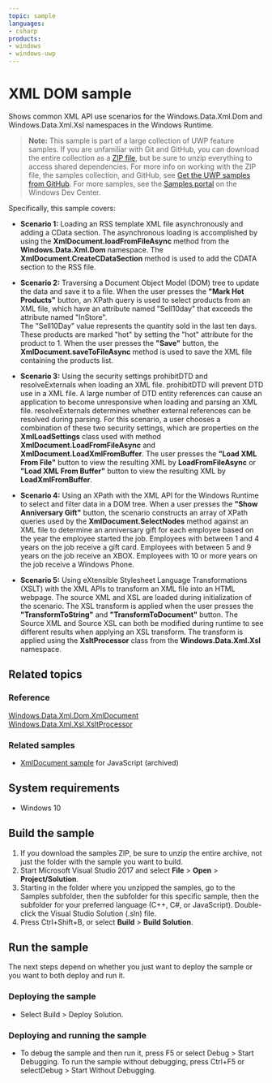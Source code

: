 ```yaml
---
topic: sample
languages:
- csharp
products:
- windows
- windows-uwp
---
```


<!---
  category: Data
  samplefwlink: http://go.microsoft.com/fwlink/p/?LinkId=620639
--->

# XML DOM sample

Shows common XML API use scenarios for the Windows.Data.Xml.Dom and Windows.Data.Xml.Xsl namespaces in the Windows Runtime.

> **Note:** This sample is part of a large collection of UWP feature samples. 
> If you are unfamiliar with Git and GitHub, you can download the entire collection as a 
> [ZIP file](https://github.com/Microsoft/Windows-universal-samples/archive/master.zip), but be 
> sure to unzip everything to access shared dependencies. For more info on working with the ZIP file, 
> the samples collection, and GitHub, see [Get the UWP samples from GitHub](https://aka.ms/ovu2uq). 
> For more samples, see the [Samples portal](https://aka.ms/winsamples) on the Windows Dev Center. 

Specifically, this sample covers:

- **Scenario 1:** Loading an RSS template XML file asynchronously and adding a CData section. The asynchronous loading is accomplished by using the 
**XmlDocument.loadFromFileAsync** method from the **Windows.Data.Xml.Dom** namespace. The **XmlDocument.CreateCDataSection** method is used to add the 
CDATA section to the RSS file.

- **Scenario 2:** Traversing a Document Object Model (DOM) tree to update the data and save it to a file. When the user presses the **"Mark Hot Products"** 
button, an XPath query is used to select products from an XML file, which have an attribute named "Sell10day" that exceeds the attribute named "InStore".  
The "Sell10Day" value represents the quantity sold in the last ten days. These products are marked "hot" by setting the "hot" attribute for the product to 1. 
When the user presses the **"Save"** button, the **XmlDocument.saveToFileAsync** method is used to save the XML file containing the products list.

- **Scenario 3:** Using the security settings prohibitDTD and resolveExternals when loading an XML file. prohibitDTD will prevent DTD use in a XML file. 
A large number of DTD entity references can cause an application to become unresponsive when loading and parsing an XML file. resolveExternals determines 
whether external references can be resolved during parsing. For this scenario, a user chooses a combination of these two security settings, which are 
properties on the **XmlLoadSettings** class used with method **XmlDocument.LoadFromFileAsync** and **XmlDocument.LoadXmlFromBuffer**. The user presses 
the **"Load XML From File"** button to view the resulting XML by **LoadFromFileAsync** or **"Load XML From Buffer"** button to view the resulting XML by **LoadXmlFromBuffer**.

- **Scenario 4:** Using an XPath with the XML API for the Windows Runtime to select and filter data in a DOM tree. When a user presses the **"Show Anniversary Gift"** 
button, the scenario constructs an array of XPath queries used by the **XmlDocument.SelectNodes** method against an XML file to determine an anniversary gift for 
each employee based on the year the employee started the job. Employees with between 1 and 4 years on the job receive a gift card. Employees with between 5 and 9 years 
on the job receive an XBOX. Employees with 10 or more years on the job receive a Windows Phone.

- **Scenario 5:** Using eXtensible Stylesheet Language Transformations (XSLT) with the XML APIs to transform an XML file into an HTML webpage. The source XML and XSL 
are loaded during initialization of the scenario. The XSL transform is applied when the user presses the **"TransformToString"** and **"TransformToDocument"** button. 
The Source XML and Source XSL can both be modified during runtime to see different results when applying an XSL transform. The transform is applied using the 
**XsltProcessor** class from the **Windows.Data.Xml.Xsl** namespace.

## Related topics

### Reference

[Windows.Data.Xml.Dom.XmlDocument](https://msdn.microsoft.com/library/windows/apps/br206173)  
[Windows.Data.Xml.Xsl.XsltProcessor](https://msdn.microsoft.com/library/windows/apps/windows.data.xml.xsl.xsltprocessor.aspx)  

### Related samples

* [XmlDocument sample](/archived/XmlDocument/) for JavaScript (archived)

## System requirements

* Windows 10

## Build the sample

1. If you download the samples ZIP, be sure to unzip the entire archive, not just the folder with the sample you want to build. 
2. Start Microsoft Visual Studio 2017 and select **File** \> **Open** \> **Project/Solution**.
3. Starting in the folder where you unzipped the samples, go to the Samples subfolder, then the subfolder for this specific sample, then the subfolder for your preferred language (C++, C#, or JavaScript). Double-click the Visual Studio Solution (.sln) file.
4. Press Ctrl+Shift+B, or select **Build** \> **Build Solution**.

## Run the sample

The next steps depend on whether you just want to deploy the sample or you want to both deploy and run it.

### Deploying the sample

- Select Build > Deploy Solution. 

### Deploying and running the sample

- To debug the sample and then run it, press F5 or select Debug >  Start Debugging. To run the sample without debugging, press Ctrl+F5 or selectDebug > Start Without Debugging. 
